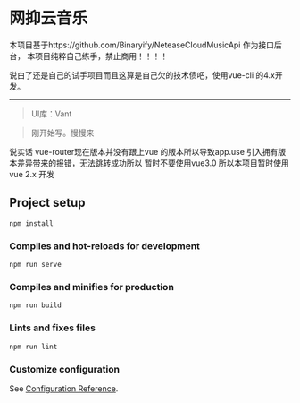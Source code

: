 # 网抑云音乐
本项目基于https://github.com/Binaryify/NeteaseCloudMusicApi 作为接口后台，
本项目纯粹自己练手，禁止商用！！！！


说白了还是自己的试手项目而且这算是自己欠的技术债吧，使用vue-cli 的4.x开发。
***


> UI库：Vant

>刚开始写。慢慢来

说实话 vue-router现在版本并没有跟上vue 的版本所以导致app.use 引入拥有版本差异带来的报错，无法跳转成功所以
暂时不要使用vue3.0 所以本项目暂时使用vue 2.x 开发


## Project setup
```
npm install
```

### Compiles and hot-reloads for development
```
npm run serve
```

### Compiles and minifies for production
```
npm run build
```

### Lints and fixes files
```
npm run lint
```

### Customize configuration
See [Configuration Reference](https://cli.vuejs.org/config/).
